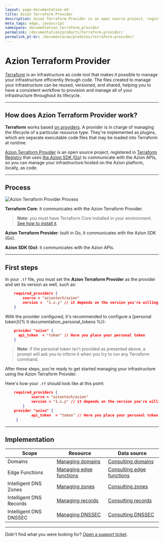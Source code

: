 ```yaml
---
layout: page-documentation-md
title: Azion Terraform Provider
description: Azion Terraform Provider is an open source project, registered in HashiCorp. Through the Azion SDK for Go, the provider communicates with the Azion APIs, so you can manage your infrastructure hosted on the the Azion platform, locally, as code.
meta_tags: edge, javascript
namespace: documentation_terraform_provider
permalink: /documentation/products/terraform-provider/
permalink_pt-br: /documentacao/produtos/terraform-provider/
---
```


# Azion Terraform Provider

[Terraform](https://developer.hashicorp.com/terraform/docs) is an infrastructure as code tool that makes it possible to manage your infrastructure efficiently through code. The files created to manage your infrastructure can be reused, versioned, and shared, helping you to have a consistent workflow to provision and manage all of your infrastructure throughout its lifecycle.

---

## How does Azion Terraform Provider work?

**Terraform** works based [on providers](https://developer.hashicorp.com/terraform/registry/providers). A provider is in charge of managing the lifecycle of a particular resource type. They're implemented as plugins, which are separate executable code files that may be loaded into Terraform at runtime.

[Azion Terraform Provider](https://github.com/aziontech/terraform-provider-azion) is an open source project, registered in [Terraform Registry](https://registry.terraform.io/providers/aziontech/azion/latest) that uses [the Azion SDK (Go)](https://github.com/aziontech/azionapi-go-sdk) to communicate with the Azion APIs, so you can manage your infrastructure hosted on the Azion platform, locally, as code.

---

## Process

![Azion Terraform Provider Process](/static/images/uploads/doc/terraformProviderFlow.png)

**Terraform Core**: it communicates with the Azion Terraform Provider.

> **Note**: you must have Terraform Core installed in your environment. [See how to install it](https://developer.hashicorp.com/terraform/downloads).

**Azion Terraform Provider**: built in Go, it communicates with the Azion SDK (Go).

**Azion SDK (Go)**: it communicates with the Azion APIs.

---

## First steps

In your `.tf` file, you must set the **Azion Terraform Provider** as the provider and set its version as well, such as:

```json
    required_providers {
        source = "aziontech/azion"
        version =  "1.x.y" // it depends on the version you're willing to use.
    }
```

With the provider configured, it's recommended to configure a [personal token]({% tl documentation_personal_tokens %}):

```json
    provider "azion" {
      api_token  = "token" // Here you place your personal token
    }
```

> **Note**: if the personal token isn't provided as presented above, a prompt will ask you to inform it when you try to run any Terraform command.

After these steps, you're ready to get started managing your infrastructure using the Azion Terraform Provider.

Here's how your `.tf` should look like at this point:

```json
    required_providers {
            source = "aziontech/azion"
            version = "1.x.y" // it depends on the version you're willing to use.
        }
    provider "azion" {
            api_token  = "token" // Here you place your personal token
     }
```

---

## Implementation

| Scope | Resource | Data source |
| --- | --- | --- |
| Domains | [Managing domains](https://registry.terraform.io/providers/aziontech/azion/latest/docs/resources/domain) | [Consulting domains](https://registry.terraform.io/providers/aziontech/azion/latest/docs/data-sources/domains) |
| Edge Functions | [Managing edge functions](https://registry.terraform.io/providers/aziontech/azion/latest/docs/resources/edge_function) | [Consulting edge functions](https://registry.terraform.io/providers/aziontech/azion/latest/docs/data-sources/edge_functions) |
|  Intelligent DNS Zones | [Managing zones](https://registry.terraform.io/providers/aziontech/azion/latest/docs/resources/intelligent_dns_zone)| [Consulting zones](https://registry.terraform.io/providers/aziontech/azion/latest/docs/data-sources/intelligent_dns_zones) |
|  Intelligent DNS Records | [Managing records](https://registry.terraform.io/providers/aziontech/azion/latest/docs/resources/intelligent_dns_record) | [Consulting records](https://github.com/aziontech/terraform-provider-azion/blob/main/docs/data-sources/records.md)|
|  Intelligent DNS DNSSEC | [Managing DNSSEC](https://registry.terraform.io/providers/aziontech/azion/latest/docs/resources/intelligent_dns_dnssec) | [Consulting DNSSEC](https://registry.terraform.io/providers/aziontech/azion/latest/docs/data-sources/intelligent_dns_dnssec)|

---

Didn't find what you were looking for? [Open a support ticket](https://tickets.azion.com/).
